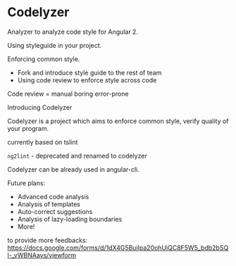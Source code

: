 # Codelyzer

Analyzer to analyze code style for Angular 2.

Using styleguide in your project.

Enforcing common style.

* Fork and introduce style guide to the rest of team
* Using code review to enforce style across code

Code review = manual boring error-prone

Introducing Codelyzer

Codelyzer is a project which aims to enforce common style, verify quality of your program.

currently based on tslint

`ng2lint` - deprecated and renamed to codelyzer

Codelyzer can be already used in angular-cli.

Future plans:

* Advanced code analysis
* Analysis of templates
* Auto-correct suggestions
* Analysis of lazy-loading boundaries
* More!

to provide more feedbacks:
https://docs.google.com/forms/d/1dX4G5BuiIpa20ohUiQC8F5W5_bdb2bSQl-_vWBNAays/viewform

